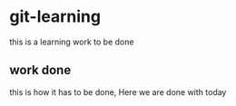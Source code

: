 # git-learning

this is a learning work to be done

## work done

this is how it has to be done, Here we are done with today
